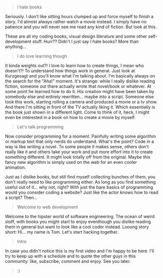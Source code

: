 > I hate books

Seriously. I don't like sitting hours clumped up and force myself to finish a story. I'd almost always rather watch 
a movie instead. I simply have no patience and you will never see me read any kind of fiction. But look at this.

These are all my coding books, visual design literature and some other self-development stuff. Hurr?? Didn't I just
say I hate books? More than anything...

> I do love learning though

It kinda weights out?! I love to learn how to create things, I mean who doesn't?! To understand how things work in 
general. Just look at Kurzgesagt and you'll know what I'm talking about. I'm basically always on the search for the 
"Aha!" moment. It's strange: while I really dislike reading fiction, someone out there actually wrote that novel/book 
or whatever. At some point he learned how to do it. His creation might have been taken by somebody else and entirely 
rewritten...
maybe into a script. Someone else took this work, starting rolling a camera and produced a movie or a tv show. And 
there I'm sitting in front of the TV actually liking it. Which essentially is the book just shown in a different 
light. Come to think of it, heck, I might even be interested in a book on how to create a movie by myself.

> Let's talk programming

Now consider programming for a moment. Painfully writing some algorithm or markup text that only nerds do
understand. What's the point? Code in a way is like writing a novel. To some people it makes sense, others
don't really like it and others take your work and put more effort into it to create something different.
It might look totally off from the original. Maybe this fancy new algorithm is simply used on the web for
an even cooler animation.

Just as I dislike books, but still find myself collecting bunches of them, you don't really need to like programming 
either. As long as you find something useful out of it... why not, right? With just the bare basics of programming would
you consider coding a website? Just like the actor knows how to read a script? Then...

> Welcome to web development

Welcome to the hipster world of software engineering. The ocean of weird stuff, with books you might start to enjoy 
eventhough you dislike reading them in general but want to look like a cool coder instead.
Looong story short: Hi... my name is Tom. Let's start hacking together.

> Intro

In case you didn't notice this is my first video and I'm happy to be here. I'll try to keep up with a schedule and
to quote the other guys in this community: like, subscribe, comment and enjoy. See you later.

> :)
